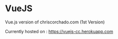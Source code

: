 # VueJS
Vue.js version of chriscorchado.com (1st Version)

Currently hosted on : <https://vuejs-cc.herokuapp.com>
